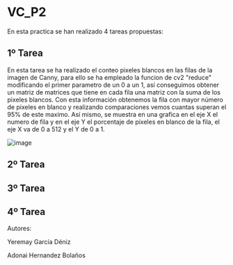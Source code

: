 # VC_P2


En esta practica se han realizado 4 tareas propuestas:


## 1º Tarea

En esta tarea se ha realizado el conteo pixeles blancos en las filas de la imagen de Canny, para ello se ha empleado la funcion de cv2 "reduce" modificando el primer parametro de un 0 a un 1, así conseguimos obtener un matriz de matrices que tiene en cada fila una matriz con la suma de los pixeles blancos. Con esta información obtenemos la fila con mayor número de pixeles en blanco y realizando comparaciones vemos cuantas superan el 95% de este maximo. Así mismo, se muestra en una grafica en el eje X el numero de fila y en el eje Y el porcentaje de pixeles en blanco de la fila, el eje X va de 0 a 512 y el Y de 0 a 1.

![image](https://github.com/user-attachments/assets/4014d60c-2323-4b49-bd4f-dc200185803a)



## 2º Tarea



## 3º Tarea



## 4º Tarea



Autores:

Yeremay García Déniz

Adonai Hernandez Bolaños

